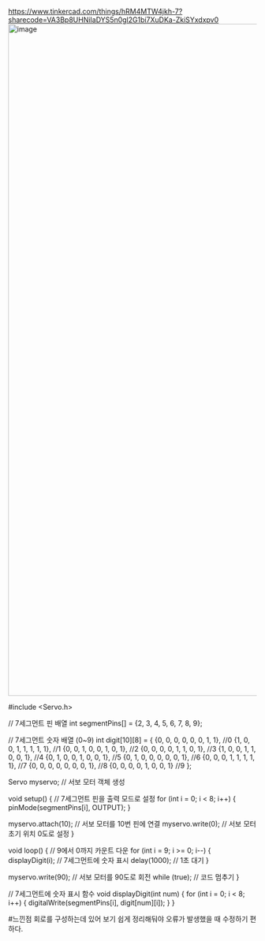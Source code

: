 https://www.tinkercad.com/things/hRM4MTW4jkh-7?sharecode=VA3Bp8UHNiIaDYS5n0gl2G1bi7XuDKa-ZkiSYxdxpv0
<img width="1363" alt="image" src="https://github.com/sejongsmarcle/2024_Spring_SMARCLE_Snaegi_Study/assets/162877343/a6611a8d-8a5d-4831-af62-cd655680f206">

#include <Servo.h>

// 7세그먼트 핀 배열
int segmentPins[] = {2, 3, 4, 5, 6, 7, 8, 9};

// 7세그먼트 숫자 배열 (0~9)
int digit[10][8] = {
    {0, 0, 0, 0, 0, 0, 1, 1}, //0
 	{1, 0, 0, 1, 1, 1, 1, 1}, //1
 	{0, 0, 1, 0, 0, 1, 0, 1}, //2
 	{0, 0, 0, 0, 1, 1, 0, 1}, //3
 	{1, 0, 0, 1, 1, 0, 0, 1}, //4
 	{0, 1, 0, 0, 1, 0, 0, 1}, //5
 	{0, 1, 0, 0, 0, 0, 0, 1}, //6
 	{0, 0, 0, 1, 1, 1, 1, 1}, //7
 	{0, 0, 0, 0, 0, 0, 0, 1}, //8
 	{0, 0, 0, 0, 1, 0, 0, 1}  //9
};

Servo myservo;  // 서보 모터 객체 생성

void setup() {
  // 7세그먼트 핀을 출력 모드로 설정
  for (int i = 0; i < 8; i++) {
    pinMode(segmentPins[i], OUTPUT);
  }

  myservo.attach(10);  // 서보 모터를 10번 핀에 연결
  myservo.write(0);    // 서보 모터 초기 위치 0도로 설정
}

void loop() {
  // 9에서 0까지 카운트 다운
  for (int i = 9; i >= 0; i--) {
    displayDigit(i);  // 7세그먼트에 숫자 표시
    delay(1000);      // 1초 대기
  }

  myservo.write(90);  // 서보 모터를 90도로 회전
  while (true);       // 코드 멈추기
}

// 7세그먼트에 숫자 표시 함수
void displayDigit(int num) {
  for (int i = 0; i < 8; i++) {
    digitalWrite(segmentPins[i], digit[num][i]);
  }
}

#느낀점
회로를 구성하는데 있어 보기 쉽게 정리해둬야 오류가 발생했을 때 수정하기 편하다. 
